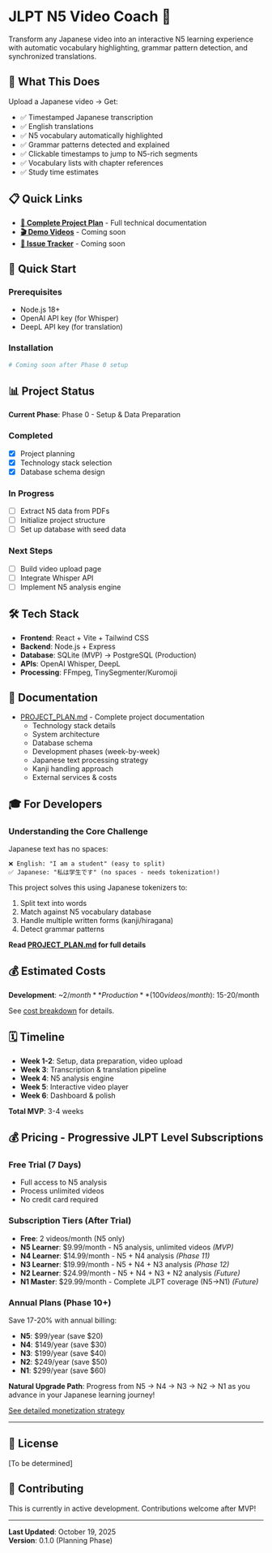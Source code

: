 # JLPT N5 Video Coach 🎌

Transform any Japanese video into an interactive N5 learning experience with automatic vocabulary highlighting, grammar pattern detection, and synchronized translations.

## 🎯 What This Does

Upload a Japanese video → Get:
- ✅ Timestamped Japanese transcription
- ✅ English translations
- ✅ N5 vocabulary automatically highlighted
- ✅ Grammar patterns detected and explained
- ✅ Clickable timestamps to jump to N5-rich segments
- ✅ Vocabulary lists with chapter references
- ✅ Study time estimates

## 📋 Quick Links

- **[📖 Complete Project Plan](./PROJECT_PLAN.md)** - Full technical documentation
- **[🎬 Demo Videos](#)** - Coming soon
- **[🐛 Issue Tracker](#)** - Coming soon

## 🚀 Quick Start

### Prerequisites
- Node.js 18+
- OpenAI API key (for Whisper)
- DeepL API key (for translation)

### Installation
```bash
# Coming soon after Phase 0 setup
```

## 📊 Project Status

**Current Phase**: Phase 0 - Setup & Data Preparation

### Completed
- [x] Project planning
- [x] Technology stack selection
- [x] Database schema design

### In Progress
- [ ] Extract N5 data from PDFs
- [ ] Initialize project structure
- [ ] Set up database with seed data

### Next Steps
- [ ] Build video upload page
- [ ] Integrate Whisper API
- [ ] Implement N5 analysis engine

## 🛠️ Tech Stack

- **Frontend**: React + Vite + Tailwind CSS
- **Backend**: Node.js + Express
- **Database**: SQLite (MVP) → PostgreSQL (Production)
- **APIs**: OpenAI Whisper, DeepL
- **Processing**: FFmpeg, TinySegmenter/Kuromoji

## 📖 Documentation

- [PROJECT_PLAN.md](./PROJECT_PLAN.md) - Complete project documentation
  - Technology stack details
  - System architecture
  - Database schema
  - Development phases (week-by-week)
  - Japanese text processing strategy
  - Kanji handling approach
  - External services & costs

## 🎓 For Developers

### Understanding the Core Challenge

Japanese text has no spaces:
```
❌ English: "I am a student" (easy to split)
✅ Japanese: "私は学生です" (no spaces - needs tokenization!)
```

This project solves this using Japanese tokenizers to:
1. Split text into words
2. Match against N5 vocabulary database
3. Handle multiple written forms (kanji/hiragana)
4. Detect grammar patterns

**Read [PROJECT_PLAN.md](./PROJECT_PLAN.md#japanese-text-processing) for full details**

## 💰 Estimated Costs

**Development**: ~$2/month  
**Production** (100 videos/month): ~$15-20/month

See [cost breakdown](./PROJECT_PLAN.md#external-services--costs) for details.

## 🗓️ Timeline

- **Week 1-2**: Setup, data preparation, video upload
- **Week 3**: Transcription & translation pipeline
- **Week 4**: N5 analysis engine
- **Week 5**: Interactive video player
- **Week 6**: Dashboard & polish

**Total MVP**: 3-4 weeks

## 💰 Pricing - Progressive JLPT Level Subscriptions

### Free Trial (7 Days)
- Full access to N5 analysis
- Process unlimited videos
- No credit card required

### Subscription Tiers (After Trial)
- **Free**: 2 videos/month (N5 only)
- **N5 Learner**: $9.99/month - N5 analysis, unlimited videos *(MVP)*
- **N4 Learner**: $14.99/month - N5 + N4 analysis *(Phase 11)*
- **N3 Learner**: $19.99/month - N5 + N4 + N3 analysis *(Phase 12)*
- **N2 Learner**: $24.99/month - N5 + N4 + N3 + N2 analysis *(Future)*
- **N1 Master**: $29.99/month - Complete JLPT coverage (N5→N1) *(Future)*

### Annual Plans (Phase 10+)
Save 17-20% with annual billing:
- **N5**: $99/year (save $20)
- **N4**: $149/year (save $30)
- **N3**: $199/year (save $40)
- **N2**: $249/year (save $50)
- **N1**: $299/year (save $60)

**Natural Upgrade Path**: Progress from N5 → N4 → N3 → N2 → N1 as you advance in your Japanese learning journey!

[See detailed monetization strategy](./PROJECT_PLAN.md#monetization-strategy)

---

## 📝 License

[To be determined]

## 🤝 Contributing

This is currently in active development. Contributions welcome after MVP!

---

**Last Updated**: October 19, 2025  
**Version**: 0.1.0 (Planning Phase)

